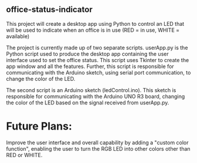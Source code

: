 ## office-status-indicator
This project will create a desktop app using Python to control an LED that will be used to indicate when an office is in use (RED = in use, WHITE = available)

The project is currently made up of two separate scripts. userApp.py is the Python script used to produce the desktop app containing the 
user interface used to set the office status. This script uses Tkinter to create the app window and all the features. Further, this script
is responsible for communicating with the Arduino sketch, using serial port communication, to change the color of the LED.

The second script is an Arduino sketch (ledControl.ino). This sketch is responsible for communicating with the Arduino UNO R3 board,
changing the color of the LED based on the signal received from userApp.py.

# Future Plans:
Improve the user interface and overall capability by adding a "custom color function", enabling the user to turn the RGB LED into 
other colors other than RED or WHITE.
